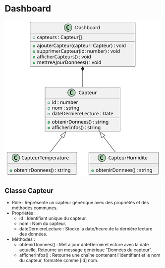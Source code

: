 # Dashboard
![Texte alternatif](classes.svg)
## Classe Capteur
- Rôle : Représente un capteur générique avec des propriétés et des méthodes communes.
- Propriétés :
  - id : Identifiant unique du capteur.
  - nom : Nom du capteur.
  - dateDerniereLecture : Stocke la date/heure de la dernière lecture des données.
- Méthodes :
  - obtenirDonnees() : Met à jour dateDerniereLecture avec la date actuelle. Retourne un message générique "Données du capteur".
  - afficherInfos() : Retourne une chaîne contenant l'identifiant et le nom du capteur, formatée comme [id] nom.
